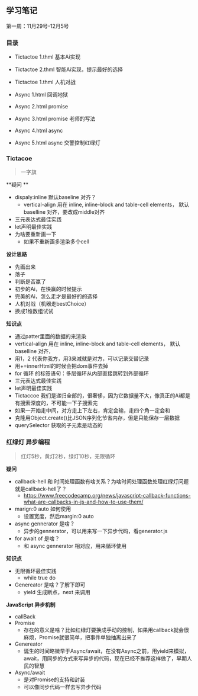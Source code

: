 ## 学习笔记
第一周：11月29号-12月5号

### 目录
- Tictactoe 1.thml  基本Ai实现
- Tictactoe 2.thml  智能Ai实现，提示最好的选择
- Tictactoe 1.thml  人机对战

- Async 1.html 回调地狱
- Async 2.html promise
- Async 3.html promise 老师的写法
- Async 4.html async
- Async 5.html async 交警控制红绿灯

### Tictacoe
> 一字旗

**疑问 **
- dispaly:inline 默认baseline 对齐？  
    - vertical-align 用在 inline, inline-block and table-cell elements， 默认baselline 对齐，要改成middle对齐
- 三元表达式最佳实践
- let声明最佳实践
- 为啥要重新画一下
    - 如果不重新画多渲染多个cell

**设计思路**
- 先画出来
- 落子
- 判断是否赢了
- 初步的Ai，在快赢的时候提示
- 完美的Ai，怎么走才是最好的的选择
- 人机对战（机器走bestChoice）
- 换成1维数组试试

**知识点**
- 通过patter里面的数据的来渲染
- vertical-align 用在 inline, inline-block and table-cell elements， 默认baselline 对齐，
- 用1，2 代表你我方，用3来减就是对方，可以记录交替记录
- 用+=innerHtml的时候会把dom事件去掉
- for 循环 的标签语句：多层循环从内部直接跳转到外部循环
- 三元表达式最佳实践
- let声明最佳实践
- Tictaccoe 我们是递归全部的，很奢侈，因为它数据量不大，像真正的Ai都是有搜索深度的，不可能一下子搜索完
- 如果一开始走中间，对方走上下左右，肯定会输，走四个角一定会和
- 克隆用Object.create()比JSON序列化节省内存，但是只能保存一层数据
- querySelector 获取的子元素是动态的

### 红绿灯 异步编程
> 红灯5秒，黄灯2秒，绿灯10秒，无限循环

**疑问**
- callback-hell 和 时间处理函数有啥关系？为啥时间处理函数处理红绿灯问题就是callback-hell了？
    - https://www.freecodecamp.org/news/javascript-callback-functions-what-are-callbacks-in-js-and-how-to-use-them/
- marign:0 auto 如何使用
    - 设置宽度，然后margin:0 auto
- async gennerator 是啥？
    - 异步的gennerator，可以用来写一下异步代码，看generator.js
- for await of 是啥？
    - 和 async gennerator 相对应，用来循环使用

**知识点**
- 无限循环最佳实践
    - while true do
- Genereator 是啥？了解下即可
    - yield 生成断点，next 来调用

**JavaScript 异步机制**
- callBack
- Promise
    - 存在的意义是啥？比如红绿灯要换成手动的控制，如果用callback就会很麻烦，Promise就很简单，把事件单独抽离出来了
- Genereator
    - 诞生的时间略微早于Async/await，在没有Async之前，用yield来模拟，await，用同步的方式来写异步的代码，现在已经不推荐这样做了，早期人民的智慧
- Async/await
    - 是对Promise的支持和封装
    - 可以像同步代码一样去写异步代码



